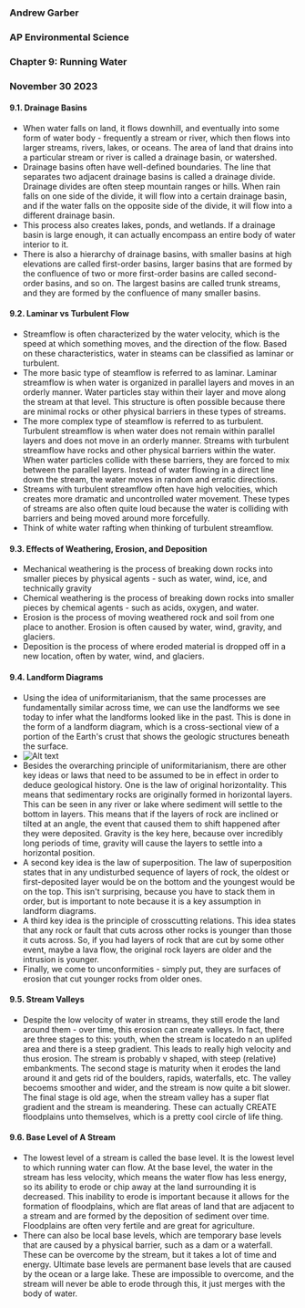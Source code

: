 ### Andrew Garber
### AP Environmental Science
### Chapter 9: Running Water
### November 30 2023

#### 9.1. Drainage Basins
 - When water falls on land, it flows downhill, and eventually into some form of water body - frequently a stream or river, which then flows into larger streams, rivers, lakes, or oceans. The area of land that drains into a particular stream or river is called a drainage basin, or watershed.
 - Drainage basins often have well-defined boundaries. The line that separates two adjacent drainage basins is called a drainage divide. Drainage divides are often steep mountain ranges or hills. When rain falls on one side of the divide, it will flow into a certain drainage basin, and if the water falls on the opposite side of the divide, it will flow into a different drainage basin. 
 - This process also creates lakes, ponds, and wetlands. If a drainage basin is large enough, it can actually encompass an entire body of water interior to it.
 - There is also a hierarchy of drainage basins, with smaller basins at high elevations are called first-order basins, larger basins that are formed by the confluence of two or more first-order basins are called second-order basins, and so on. The largest basins are called trunk streams, and they are formed by the confluence of many smaller basins.

#### 9.2. Laminar vs Turbulent Flow
 - Streamflow is often characterized by the water velocity, which is the speed at which something moves, and the direction of the flow. Based on these characteristics, water in steams can be classified as laminar or turbulent.
 - The more basic type of steamflow is referred to as laminar. Laminar streamflow is when water is organized in parallel layers and moves in an orderly manner. Water particles stay within their layer and move along the stream at that level. This structure is often possible because there are minimal rocks or other physical barriers in these types of streams.
 - The more complex type of steamflow is referred to as turbulent. Turbulent streamflow is when water does not remain within parallel layers and does not move in an orderly manner. Streams with turbulent streamflow have rocks and other physical barriers within the water. When water particles collide with these barriers, they are forced to mix between the parallel layers. Instead of water flowing in a direct line down the stream, the water moves in random and erratic directions.
 - Streams with turbulent streamflow often have high velocities, which creates more dramatic and uncontrolled water movement. These types of streams are also often quite loud because the water is colliding with barriers and being moved around more forcefully.
 - Think of white water rafting when thinking of turbulent streamflow.
 
#### 9.3. Effects of Weathering, Erosion, and Deposition
 - Mechanical weathering is the process of breaking down rocks into smaller pieces by physical agents - such as water, wind, ice, and technically gravity
 - Chemical weathering is the process of breaking down rocks into smaller pieces by chemical agents - such as acids, oxygen, and water.
 - Erosion is the process of moving weathered rock and soil from one place to another. Erosion is often caused by water, wind, gravity, and glaciers.
 - Deposition is the process of where eroded material is dropped off in a new location, often by water, wind, and glaciers.

#### 9.4. Landform Diagrams
 - Using the idea of uniformitarianism, that the same processes are fundamentally similar across time, we can use the landforms we see today to infer what the landforms looked like in the past. This is done in the form of a landform diagram, which is a cross-sectional view of a portion of the Earth's crust that shows the geologic structures beneath the surface.
 - ![Alt text](https://study.com/cimages/multimages/16/landform-diagram-example.jpg)
 - Besides the overarching principle of uniformitarianism, there are other key ideas or laws that need to be assumed to be in effect in order to deduce geological history. One is the law of original horizontality. This means that sedimentary rocks are originally formed in horizontal layers. This can be seen in any river or lake where sediment will settle to the bottom in layers. This means that if the layers of rock are inclined or tilted at an angle, the event that caused them to shift happened after they were deposited. Gravity is the key here, because over incredibly long periods of time, gravity will cause the layers to settle into a horizontal position.
 - A second key idea is the law of superposition. The law of superposition states that in any undisturbed sequence of layers of rock, the oldest or first-deposited layer would be on the bottom and the youngest would be on the top. This isn't surprising, because you have to stack them in order, but is important to note because it is a key assumption in landform diagrams.
 - A third key idea is the principle of crosscutting relations. This idea states that any rock or fault that cuts across other rocks is younger than those it cuts across. So, if you had layers of rock that are cut by some other event, maybe a lava flow, the original rock layers are older and the intrusion is younger.
 - Finally, we come to unconformities - simply put, they are surfaces of erosion that cut younger rocks from older ones. 

#### 9.5. Stream Valleys
 - Despite the low velocity of water in streams, they still erode the land around them - over time, this erosion can create valleys. In fact, there are three stages to this: youth, when the stream is locatedo n an uplifed area and there is a steep gradient. This leads to really high velocity and thus erosion. The stream is probably v shaped, with steep (relative) embankments. The second stage is maturity when it erodes the land around it and gets rid of the boulders, rapids, waterfalls, etc. The valley becoems smoother and wider, and the stream is now quite a bit slower. The final stage is old age, when the stream valley has a super flat gradient and the stream is meandering. These can actually CREATE floodplains unto themselves, which is a pretty cool circle of life thing.

#### 9.6. Base Level of A Stream
 - The lowest level of a stream is called the base level. It is the lowest level to which running water can flow. At the base level, the water in the stream has less velocity, which means the water flow has less energy, so its ability to erode or chip away at the land surrounding it is decreased. This inability to erode is important because it allows for the formation of floodplains, which are flat areas of land that are adjacent to a stream and are formed by the deposition of sediment over time. Floodplains are often very fertile and are great for agriculture.
 - There can also be local base levels, which are temporary base levels that are caused by a physical barrier, such as a dam or a waterfall. These can be overcome by the stream, but it takes a lot of time and energy. Ultimate base levels are permanent base levels that are caused by the ocean or a large lake. These are impossible to overcome, and the stream will never be able to erode through this, it just merges with the body of water.
